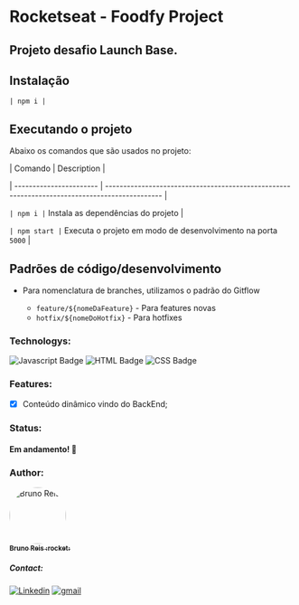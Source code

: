 # Rocketseat - Foodfy Project

## Projeto desafio Launch Base.

## Instalação

`| npm i |`

## Executando o projeto

Abaixo os comandos que são usados no projeto:

| Comando | Description |

| ----------------------- | --------------------------------------------------------------------------------------------- |

`| npm i |` Instala as dependências do projeto |

`| npm start |` Executa o projeto em modo de desenvolvimento na porta `5000` |

## Padrões de código/desenvolvimento

- Para nomenclatura de branches, utilizamos o padrão do Gitflow

  - `feature/${nomeDaFeature}` - Para features novas
  - `hotfix/${nomeDoHotfix}` - Para hotfixes

### Technologys:
<img src="https://img.shields.io/badge/JavaScript-F7DF1E?style=for-the-badge&logo=javascript&logoColor=black" alt="Javascript Badge" /> <img src="https://img.shields.io/badge/HTML5-E34F26?style=for-the-badge&logo=html5&logoColor=white" alt="HTML Badge" /> <img src="https://img.shields.io/badge/CSS3-1572B6?style=for-the-badge&logo=css3&logoColor=white" alt="CSS Badge" />

### Features:
- [x] Conteúdo dinâmico vindo do BackEnd;


### Status: 
#### Em andamento! :rocket:

### Author:
<a href="https://www.linkedin.com/in/bruno-reis-9a937b189/">
 <img src="https://avatars2.githubusercontent.com/u/52367484?s=460&u=5a917d71b664f841735989d9bff4f2482a3d2ab6&v=4" width="100px;" alt="Bruno Reis" style="border-radius: 50%;" />
 <br />
 <sub><b>Bruno Reis :rocket:</b></sub>
</a>

##### Contact:
<a href="https://www.linkedin.com/in/bruno-reis-9a937b189/"><img src="https://img.shields.io/badge/LinkedIn-0077B5?style=for-the-badge&logo=linkedin&logoColor=white" alt="Linkedin" /></a>
<a href="mailto:b.macedoreis@gmail.com"><img src="https://img.shields.io/badge/Gmail-D14836?style=for-the-badge&logo=gmail&logoColor=white" alt="gmail" /></a>
